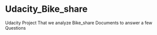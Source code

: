 # Udacity_Bike_share
Udacity Project That we analyze Bike_share Documents to answer a few Questions
